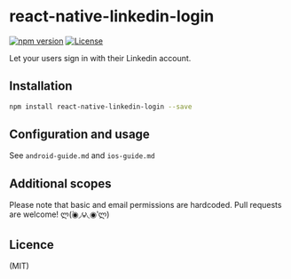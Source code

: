# react-native-linkedin-login

[![npm version](https://badge.fury.io/js/react-native-linkedin-login@2x.png)](http://badge.fury.io/js/react-native-linkedin-login)
[![License](http://img.shields.io/:license-mit-blue.svg?style=flat-square)](http://badges.mit-license.org)

Let your users sign in with their Linkedin account.

## Installation

```bash
npm install react-native-linkedin-login --save
```

## Configuration and usage

See ```android-guide.md``` and ```ios-guide.md```

## Additional scopes

Please note that basic and email permissions are hardcoded. Pull requests are welcome! ლ(́◉◞౪◟◉‵ლ)

## Licence
(MIT)
